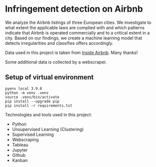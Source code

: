 # Infringement detection on Airbnb

We analyze the Airbnb listings of three European cities. We investigate to what extent the applicable laws are complied with and which patterns indicate that Airbnb is operated commercially and to a critical extent in a city. Based on our findings, we create a machine learning model that detects irregularities and classifies offers accordingly.

Data used in this project is taken from [Inside Airbnb](http://insideairbnb.com/get-the-data). Many thanks!

Some additional data is collected by a webscraper.

## Setup of virtual environment

```
pyenv local 3.9.8
python -m venv .venv
source .venv/bin/activate
pip install --upgrade pip
pip install -r requirements.txt
```
Technologies and tools used in this project:
- Python
- Unsupervised Learning (Clustering)
- Supervised Learning
- Webscraping
- Tableau
- Jupyter
- Github
- Kanban
